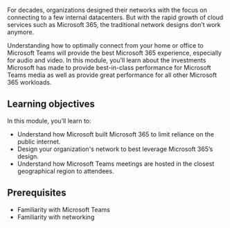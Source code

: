 For decades, organizations designed their networks with the focus on connecting to a few internal datacenters. But with the rapid growth of cloud services such as Microsoft 365, the traditional network designs don’t work anymore. 

Understanding how to optimally connect from your home or office to Microsoft Teams will provide the best Microsoft 365 experience, especially for audio and video. In this module, you’ll learn about the investments Microsoft has made to provide best-in-class performance for Microsoft Teams media as well as provide great performance for all other Microsoft 365 workloads.

## Learning objectives

In this module, you’ll learn to:

- Understand how Microsoft built Microsoft 365 to limit reliance on the public internet.
- Design your organization's network to best leverage Microsoft 365’s design.
- Understand how Microsoft Teams meetings are  hosted in the closest geographical region to attendees.

## Prerequisites

- Familiarity with Microsoft Teams
- Familiarity with networking
